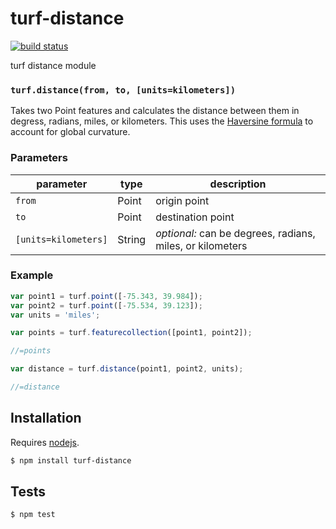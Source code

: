 # turf-distance

[![build status](https://secure.travis-ci.org/Turfjs/turf-distance.png)](http://travis-ci.org/Turfjs/turf-distance)

turf distance module


### `turf.distance(from, to, [units=kilometers])`

Takes two Point features and calculates
the distance between them in degress, radians,
miles, or kilometers. This uses the
[Haversine formula](http://en.wikipedia.org/wiki/Haversine_formula)
to account for global curvature.


### Parameters

| parameter            | type   | description                                               |
| -------------------- | ------ | --------------------------------------------------------- |
| `from`               | Point  | origin point                                              |
| `to`                 | Point  | destination point                                         |
| `[units=kilometers]` | String | _optional:_ can be degrees, radians, miles, or kilometers |


### Example

```js
var point1 = turf.point([-75.343, 39.984]);
var point2 = turf.point([-75.534, 39.123]);
var units = 'miles';

var points = turf.featurecollection([point1, point2]);

//=points

var distance = turf.distance(point1, point2, units);

//=distance
```

## Installation

Requires [nodejs](http://nodejs.org/).

```sh
$ npm install turf-distance
```

## Tests

```sh
$ npm test
```


